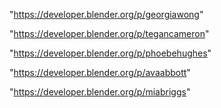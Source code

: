 "https://developer.blender.org/p/georgiawong"

"https://developer.blender.org/p/tegancameron"

"https://developer.blender.org/p/phoebehughes"

"https://developer.blender.org/p/avaabbott"

"https://developer.blender.org/p/miabriggs"

